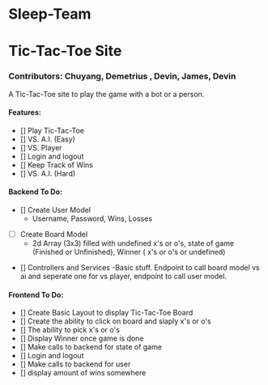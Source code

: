 # Sleep-Team

# Tic-Tac-Toe Site
### Contributors: Chuyang, Demetrius , Devin, James, Devin 

A Tic-Tac-Toe site to play the game with a bot or a person.

#### Features:
- [] Play Tic-Tac-Toe
- [] VS. A.I. (Easy)
- [] VS. Player
- [] Login and logout
- [] Keep Track of Wins
- [] VS. A.I. (Hard)

#### Backend To Do:
- [] Create User Model
    - Username,  Password, Wins, Losses
- [ ] Create Board Model
    - 2d Array (3x3) filled with undefined x's or o's, state of game (Finished or Unfinished), Winner ( x's or o's or undefined)
- [] Controllers and Services
    -Basic stuff. Endpoint to call board model vs ai and seperate one for vs player, endpoint to call user model.

#### Frontend To Do:
- [] Create Basic Layout to display Tic-Tac-Toe Board
- [] Create the ability to click on board and siaply x's or o's
- [] The ability to pick x's  or o's
- [] Display Winner once game is done
- [] Make calls to backend for state of game
- [] Login and logout
- [] Make calls to backend for user
- [] display amount of wins somewhere
